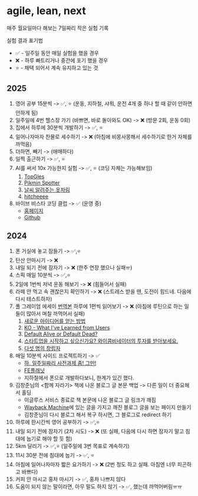 # agile, lean, next

매주 월요일마다 해보는 7일짜리 작은 실험 기록

실험 결과 표기법
- ✅ - 일주일 동안 매일 실험을 했을 경우
- ❌ - 하루 빠트리거나 중간에 포기 했을 경우
- ⭐ - 채택 되어서 계속 유지하고 있는 것

## 2025
1. 영어 공부 15분씩 -> ✅, ⭐ (운동, 지하철, 샤워, 운전 4개 중 하나 할 때 같이 안하면 안하게 됨)
2. 일주일에 4번 헬스장 가기 (바쁘면, 바로 돌아와도 OK) -> ❌ (방문 2회, 운동 0회)
3. 집에서 하루에 30분씩 개발하기 -> ✅, ⭐
4. 일어나자마자 찬물로 세수하기 -> ❌ (아침에 비몽사몽해서 세수하기로 한거 자체를 까먹음)
5. 더하면, 빼기 -> (애매하다)
6. 일찍 출근하기 -> ✅, ⭐
7. AI를 써서 10x 가능한지 실험 -> ✅, ⭐ (코딩 자체는 가능해보임)
	1. [TopGles](https://topgles.vercel.app/)
    2. [Pikmin Spotter](https://pikmin-spotter.vercel.app/)
    3. [날씨 알려주는 옷차림](https://costume-weather.mytinypage.xyz/)
    4. [hitcheeee](https://studio--hitcheeee.us-central1.hosted.app/)
8. 바이브 비스타 코딩 클럽 -> ✅ (운영 중)
   - [홈페이지](https://vvcc.vercel.app/)
   - [Github](https://github.com/VibeVista)

## 2024
1. 폰 거실에 놓고 잠들기 -> ✅,⭐
2. 탄산 안마시기 -> ❌
3. 내일 되기 전에 잠자기 -> ❌ (한주 연장 했으나 실패ㅠ)
4. 스픽 매일 10분씩 -> ✅,⭐
5. 2일에 1번씩 저녁 운동 해보기 -> ❌ (힘들어서 실패)
6. 라떼 안 먹고 속 괜찮은지 확인하기 -> ❌ (스트레스 받을 땐, 도전이 힘드네. 다음에 다시 테스트하자)
7. 폴 그레이엄 에세이 [번역본](https://docs.google.com/spreadsheets/u/0/d/1ajcwETSpneV2R3IxHVNRTsYZwUlk0heDBsLDPBqVDzw/htmlview) 하루에 1편씩 읽어보기 -> ❌ (아침에 루틴으로 하는 일들이 많아서 며칠 까먹어서 실패)
	1. [새로운 아이디어를 얻는 방법](https://docs.google.com/document/d/1PLQq2lVGiA7Zyj2EbDpFIPNSNmMOZWsiMouuhMdQZ7E/edit?usp=drivesdk)
	2. [KO - What I've Learned from Users](https://docs.google.com/document/d/1N9P9KFXl4S7VO7lfPCqhAq1L_AI1lc3rfJbGR_0zQdI/edit?usp=drivesdk)
	3. [Default Alive or Default Dead?](https://docs.google.com/document/d/1Q2Blu78iTjAJ7-HiCQOHNZFQwiCdDwqigLfV4_zu6GY/edit?usp=drivesdk)
	4. [스타트업을 시작하고 싶으신가요? 와이콤비네이터의 투자를 받아보세요.](https://docs.google.com/document/d/1jQkUHXn02y8g1HJOiPMqTbc4VPDs3zC-ogh92wQV0Ao/edit?usp=drivesdk)
 	5. [다섯 명의 창립자](https://docs.google.com/document/d/17kAfF5GcLtDAua7S7oQW8tZYMXNmbMyn/edit)
8. 매일 10분씩 사이드 프로젝트하기 -> ✅
   - [하, 일주일짜리 사전과제 좀! 그만!](https://velog.io/@laeyoung/%ED%95%98-%EC%9D%BC%EC%A3%BC%EC%9D%BC%EC%A7%9C%EB%A6%AC-%EC%82%AC%EC%A0%84%EA%B3%BC%EC%A0%9C-%EC%A2%80-%EA%B7%B8%EB%A7%8C)
   - [FE플래닛](https://github.com/Laeyoung/fe-planet)
   - 지하철에서 폰으로 개발하다보니, 한계가 있긴 했다.
9. 김창준님의 <함께 자라기> 책에 나온 블로그 글 본문 백업 -> 다른 일이 더 중요해서 홀딩
   - 이글루스 서비스 종료로 책 본문에 나온 블로그 글 링크가 깨짐
   - [Wayback Machine](https://web.archive.org/web/20230615104306/http://agile.egloos.com/)에 있는 글을 가지고 깨진 블로그 글을 보는 페이지 만들기
   - 김창준님이 다시 블로그 해서 복구 하시면, 그 블로그로 redirect 하기
10. 하루에 한시간씩 영어 공부하기 -> ✅,⭐
11. 내일 되기 전에 잠자기 (2차 시도) -> ❌ (또 실패, 다음에 다시 하면 잠자기 말고 침대에 눕기로 해야 할 듯 함)
12. 5km 달리기 -> ✅,⭐ (일주일에 3번 목표로 계속하기)
13. 11시 30분 전에 침대에 눕기 -> ✅, ⭐
14. 아침에 일어나자마자 짧은 요가하기 -> ❌ (2번 정도 하고 실패. 아침엔 너무 피곤하고 바쁘다)
15. 커피 안 마시고 홍차 마시기 -> ✅, 홍차 나쁘지 않다
16. 도움이 되지 않는 말이라면, 아무 말도 하지 않기 -> ✅, 했는데 까먹어버림ㅠㅠ
